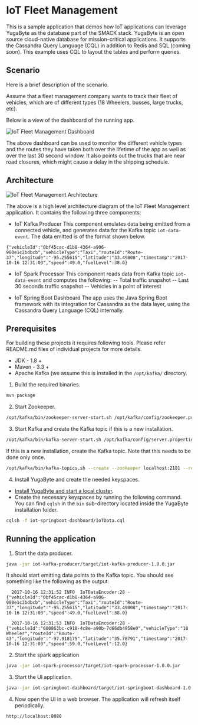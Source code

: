 # IoT Fleet Management

This is a sample application that demos how IoT applications can leverage YugaByte as the database part of the SMACK stack. YugaByte is an open source cloud-native database for mission-critical applications. It supports the Cassandra Query Language (CQL) in addition to Redis and SQL (coming soon). This example uses CQL to layout the tables and perform queries.


## Scenario

Here is a brief description of the scenario.

Assume that a fleet management company wants to track their fleet of vehicles, which are of different types (18 Wheelers, busses, large trucks, etc).

Below is a view of the dashboard of the running app.

![IoT Fleet Management Dashboard](https://github.com/YugaByte/yb-iot-fleet-management/blob/master/yb-iot-fleet-management-screenshot.png)

The above dashboard can be used to monitor the different vehicle types and the routes they have taken both over the lifetime of the app as well as over the last 30 second window. It also points out the trucks that are near road closures, which might cause a delay in the shipping schedule.


## Architecture

![IoT Fleet Management Architecture](https://github.com/YugaByte/yb-iot-fleet-management/blob/master/yb-iot-fleet-mgmt-arch.png)

The above is a high level architecture diagram of the IoT Fleet Management application. It contains the following three components:

- IoT Kafka Producer
This component emulates data being emitted from a connected vehicle, and generates data for the Kafka topic `iot-data-event`. The data emitted is of the format shown below.
```
{"vehicleId":"0bf45cac-d1b8-4364-a906-980e1c2bdbcb","vehicleType":"Taxi","routeId":"Route-37","longitude":"-95.255615","latitude":"33.49808","timestamp":"2017-10-16 12:31:03","speed":49.0,"fuelLevel":38.0}
```

- IoT Spark Processor
This component reads data from Kafka topic `iot-data-event` and computes the following:
-- Total traffic snapshot
-- Last 30 seconds traffic snapshot
-- Vehicles in a point of interest

- IoT Spring Boot Dashboard
The app uses the Java Spring Boot framework with its integration for Cassandra as the data layer, using the Cassandra Query Language (CQL) internally.


## Prerequisites

For building these projects it requires following tools. Please refer README.md files of individual projects for more details.
- JDK - 1.8 +
- Maven - 3.3 +
- Apache Kafka (we assume this is installed in the `/opt/kafka/` directory.

1. Build the required binaries.
```sh
mvn package
```

2. Start Zookeeper.
```sh
/opt/kafka/bin/zookeeper-server-start.sh /opt/kafka/config/zookeeper.properties
```

3. Start Kafka and create the Kafka topic if this is a new installation.
```sh
/opt/kafka/bin/kafka-server-start.sh /opt/kafka/config/server.properties
```

If this is a new installation, create the Kafka topic. Note that this needs to be done only once.
```sh
/opt/kafka/bin/kafka-topics.sh --create --zookeeper localhost:2181 --replication-factor 1 --partitions 1 --topic iot-data-event
```

4. Install YugaByte and create the needed keyspaces.
- [Install YugaByte and start a local cluster](https://docs.yugabyte.com/quick-start/install/).
- Create the necessary keyspaces by running the following command. You can find `cqlsh` in the `bin` sub-directory located inside the YugaByte installation folder.
```sh
cqlsh -f iot-springboot-dashboard/IoTData.cql
```

## Running the application

1. Start the data producer.
```sh
java -jar iot-kafka-producer/target/iot-kafka-producer-1.0.0.jar
```

It should start emitting data points to the Kafka topic. You should see something like the following as the output:
```
  2017-10-16 12:31:52 INFO  IoTDataEncoder:28 - {"vehicleId":"0bf45cac-d1b8-4364-a906-980e1c2bdbcb","vehicleType":"Taxi","routeId":"Route-37","longitude":"-95.255615","latitude":"33.49808","timestamp":"2017-10-16 12:31:03","speed":49.0,"fuelLevel":38.0}

  2017-10-16 12:31:53 INFO  IoTDataEncoder:28 - {"vehicleId":"600863bc-c918-4c8e-a90b-7d66db4958e0","vehicleType":"18 Wheeler","routeId":"Route-43","longitude":"-97.918175","latitude":"35.78791","timestamp":"2017-10-16 12:31:03","speed":59.0,"fuelLevel":12.0}
```

2. Start the spark application
```sh
java -jar iot-spark-processor/target/iot-spark-processor-1.0.0.jar
```

3. Start the UI application.
```sh
java -jar iot-springboot-dashboard/target/iot-springboot-dashboard-1.0.0.jar
```

4. Now open the UI in a web browser. The application will refresh itself periodically.
```
http://localhost:8080
```
